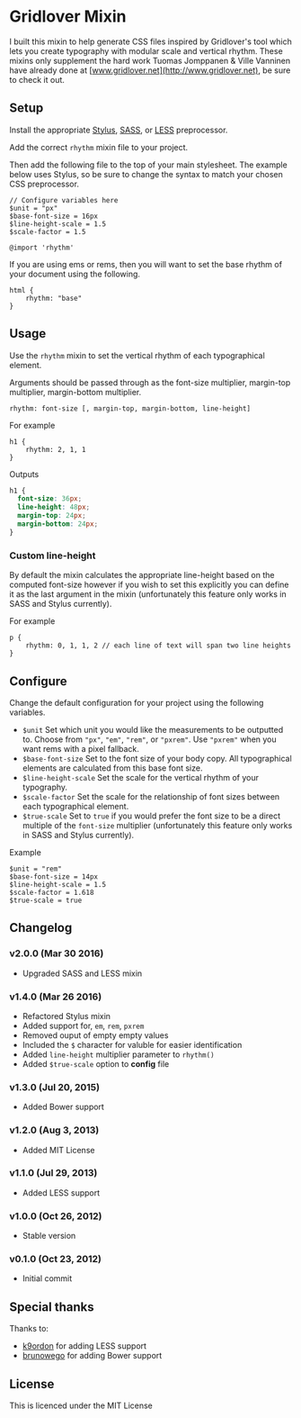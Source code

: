 Gridlover Mixin
===============

I built this mixin to help generate CSS files inspired by Gridlover's tool which lets you create typography with modular scale and vertical rhythm. These mixins only supplement the hard work Tuomas Jomppanen & Ville Vanninen have already done at [www.gridlover.net](http://www.gridlover.net), be sure to check it out.

## Setup

Install the appropriate [Stylus](https://github.com/stylus/stylus), [SASS](https://github.com/sass/sass), or [LESS](https://github.com/less/less.js) preprocessor.

Add the correct `rhythm` mixin file to your project.

Then add the following file to the top of your main stylesheet. The example below uses Stylus, so be sure to change the syntax to match your chosen CSS preprocessor.

```stylus
// Configure variables here
$unit = "px"
$base-font-size = 16px
$line-height-scale = 1.5
$scale-factor = 1.5

@import 'rhythm'
```

If you are using ems or rems, then you will want to set the base rhythm of your document using the following.

```stylus
html {
	rhythm: "base"
}
```

## Usage

Use the `rhythm` mixin to set the vertical rhythm of each typographical element.

Arguments should be passed through as the font-size multiplier, margin-top multiplier, margin-bottom multiplier.

```stylus
rhythm: font-size [, margin-top, margin-bottom, line-height]
```

For example

```stylus
h1 {
	rhythm: 2, 1, 1
}
```

Outputs

```css
h1 {
  font-size: 36px;
  line-height: 48px;
  margin-top: 24px;
  margin-bottom: 24px;
}
```

### Custom line-height
By default the mixin calculates the appropriate line-height based on the computed font-size however if you wish to set this explicitly you can define it as the last argument in the mixin (unfortunately this feature only works in SASS and Stylus currently).

For example

```stylus
p {
	rhythm: 0, 1, 1, 2 // each line of text will span two line heights
}
```

## Configure

Change the default configuration for your project using the following variables.

- `$unit` Set which unit you would like the measurements to be outputted to. Choose from `"px"`, `"em"`, `"rem"`, or `"pxrem"`. Use `"pxrem"` when you want rems with a pixel fallback.
- `$base-font-size` Set to the font size of your body copy. All typographical elements are calculated from this base font size.
- `$line-height-scale` Set the scale for the vertical rhythm of your typography.
- `$scale-factor` Set the scale for the relationship of font sizes between each typographical element.
- `$true-scale` Set to `true` if you would prefer the font size to be a direct multiple of the `font-size` multiplier (unfortunately this feature only works in SASS and Stylus currently).

Example

```stylus
$unit = "rem"
$base-font-size = 14px
$line-height-scale = 1.5
$scale-factor = 1.618
$true-scale = true
```



## Changelog

### v2.0.0 (Mar 30 2016)

- Upgraded SASS and LESS mixin

### v1.4.0 (Mar 26 2016)

- Refactored Stylus mixin
- Added support for, `em`, `rem`, `pxrem`
- Removed ouput of empty empty values
- Included the `$` character for valuble for easier identification
- Added `line-height` multiplier parameter to `rhythm()`
- Added `$true-scale` option to **config** file

### v1.3.0 (Jul 20, 2015)

- Added Bower support

### v1.2.0 (Aug 3, 2013)

- Added MIT License

### v1.1.0 (Jul 29, 2013)

- Added LESS support

### v1.0.0 (Oct 26, 2012)

- Stable version

### v0.1.0 (Oct 23, 2012)

- Initial commit

## Special thanks

Thanks to:

- [k9ordon](https://github.com/k9ordon) for adding LESS support
- [brunowego](https://github.com/brunowego) for adding Bower support

## License

This is licenced under the MIT License
